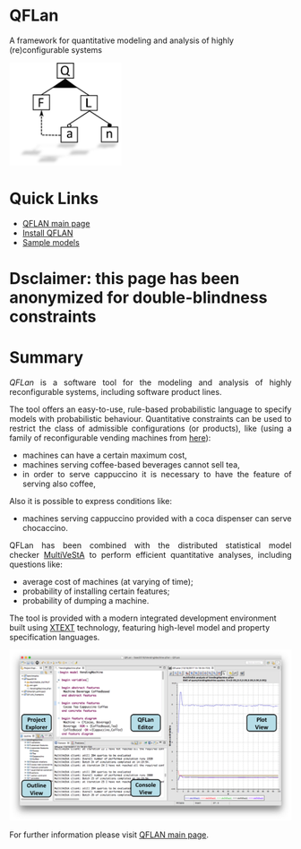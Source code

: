 # QFLan
A framework for quantitative modeling and analysis of highly (re)configurable systems

<img class=" alignright" src="https://github.com/qflanTeam/QFLan/blob/master/logo.png" alt="QFLAN" width="200" height="184" />

<h1>Quick Links</h1>
<ul>
 	<li><a href="https://github.com/qflanTeam/QFLan/wiki">QFLAN main page</a></li>
 	<li><a href="https://github.com/qflanTeam/QFLan/wiki/Install-QFLan">Install QFLAN</a></li>
 	<li><a href="https://github.com/qflanTeam/QFLan/wiki/Sample-models">Sample models</a></li>
</ul>

<h1>Dsclaimer: this page has been anonymized for double-blindness constraints</h1>


<h1>Summary</h1>
<p style="text-align: justify;"><em>QFLan</em> is a software tool for the modeling and analysis of highly reconfigurable systems, including software product lines.</p>
<p style="text-align: justify;">The tool offers an easy-to-use, rule-based probabilistic language to specify models with probabilistic behaviour. Quantitative constraints can be used to restrict the class of admissible configurations (or products), like (using a family of reconfigurable vending machines from <a href="https://www.dropbox.com/s/hkxyfn4cp6uar7o/fase_2018.pdf?dl=1">here</a>):
</p>

<ul>
 	<li style="text-align: justify;">machines can have a certain maximum cost,</li>
 	<li style="text-align: justify;">machines serving coffee-based beverages cannot sell tea,</li>
 	<li style="text-align: justify;">in order to serve cappuccino it is necessary to have the feature of serving also coffee,</li>
</ul>

Also it is possible to express conditions like:
<ul>
  	<li style="text-align: justify;">machines serving cappuccino provided with a coca dispenser can serve chocaccino.</li>
</ul>

<p style="text-align: justify;">QFLan has been combined with the distributed statistical model checker <a href="http://sysma.imtlucca.it/tools/multivesta/">MultiVeStA</a> to perform efficient quantitative analyses, including questions like:</p>

<ul>
 	<li style="text-align: justify;">average cost of machines (at varying of time);</li>
 	<li style="text-align: justify;">probability of installing certain features;</li>
 	<li style="text-align: justify;">probability of dumping a machine.</li>
</ul>
The tool is provided with a modern integrated development environment built using <a href="https://eclipse.org/Xtext/">XTEXT</a> technology, featuring high-level model and property specification languages.
<p style="text-align: justify;"><img class="aligncenter" src="https://github.com/qflanTeam/QFLan/blob/master/schreenshotMachineLabelled.png" alt="QFLan" /></p>


For further information please visit <a href="https://github.com/qflanTeam/QFLan/wiki">QFLAN main page</a>.
